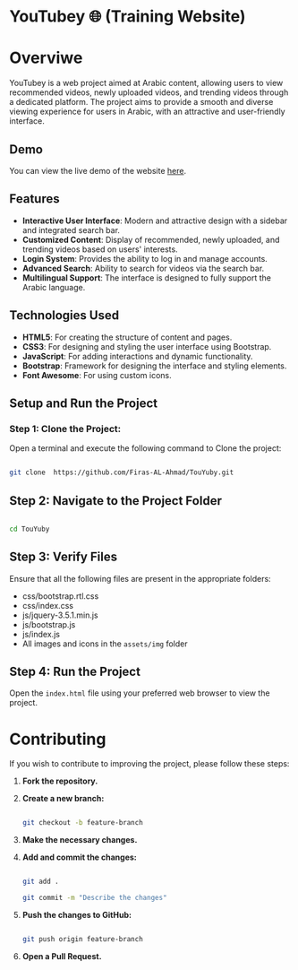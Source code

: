  # YouTubey 🌐 (Training Website)

# Overviwe 

YouTubey is a web project aimed at Arabic content, allowing users to view recommended videos, newly uploaded videos, and trending videos through a dedicated platform. The project aims to provide a smooth and diverse viewing experience for users in Arabic, with an attractive and user-friendly interface.



## Demo

You can view the live demo of the website [here](https://exampel.com).



## Features

- **Interactive User Interface**: Modern and attractive design with a sidebar and integrated search bar.
- **Customized Content**: Display of recommended, newly uploaded, and trending videos based on users' interests.
- **Login System**: Provides the ability to log in and manage accounts.
- **Advanced Search**: Ability to search for videos via the search bar.
- **Multilingual Support**: The interface is designed to fully support the Arabic language.



## Technologies Used

- **HTML5**: For creating the structure of content and pages.
- **CSS3**: For designing and styling the user interface using Bootstrap.
- **JavaScript**: For adding interactions and dynamic functionality.
- **Bootstrap**: Framework for designing the interface and styling elements.
- **Font Awesome**: For using custom icons.



## Setup and Run the Project

### Step 1: Clone the Project:

Open a terminal and execute the following command to Clone the project:

```bash

git clone  https://github.com/Firas-AL-Ahmad/TouYuby.git

```

## Step 2: Navigate to the Project Folder

```bash

cd TouYuby

```

## Step 3: Verify Files

Ensure that all the following files are present in the appropriate folders:

- css/bootstrap.rtl.css
- css/index.css
- js/jquery-3.5.1.min.js
- js/bootstrap.js
- js/index.js
- All images and icons in the `assets/img` folder

## Step 4: Run the Project

Open the `index.html` file using your preferred web browser to view the project.

# Contributing

If you wish to contribute to improving the project, please follow these steps:

1. **Fork the repository.**

2. **Create a new branch:**

    ```bash
    
    git checkout -b feature-branch
    
    ```

3. **Make the necessary changes.**

4. **Add and commit the changes:**

    ```bash
    
    git add .
    
    git commit -m "Describe the changes"
    
    ```

5. **Push the changes to GitHub:**

    ```bash
    
    git push origin feature-branch
    
    ```

6. **Open a Pull Request.**





